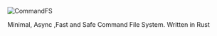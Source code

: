 ![CommandFS](https://raw.githubusercontent.com/unknownK19/CommandFS/062d2de9d3a668bcc29b2240ada30f85f9648c81/CommandFS.svg)

Minimal, Async ,Fast and Safe Command File System. Written in Rust
